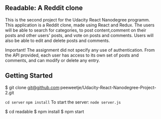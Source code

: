 ## Readable: A Reddit clone


This is the second project for the Udacity React Nanodegree programm.
This application is a Reddit clone, made using React and Redux. The users will be able to search for categories, to post content,comment on their posts and other users' posts, and vote on posts and comments. Users will also be able to edit and delete posts and comments.

Important! The assignment did not specify any use of authentication. From the API provided, each user has access to its own set of posts and comments, and can modify or delete any entry.

## Getting Started

$ git clone git@github.com:peeweetje/Udacity-React-Nanodegree-Project-2.git
  
`cd server`
`npm install`
To start the server:
`node server.js`

$ cd readable
$ npm install
$ npm start
